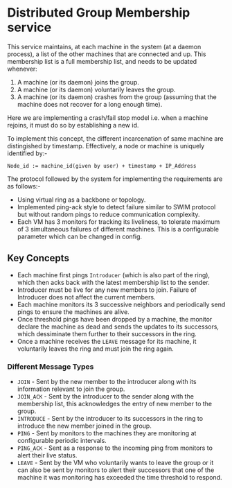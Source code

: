 # Distributed Group Membership service

This service maintains, at each machine in the system (at a daemon process), a
list of the other machines that are connected and up. This membership list is a
full membership list, and needs to be updated whenever:

1. A machine (or its daemon) joins the group.
2. A machine (or its daemon) voluntarily leaves the group.
3. A machine (or its daemon) crashes from the group (assuming that the machine does not recover for a long enough time).

Here we are implementing a crash/fail stop model i.e. when a machine rejoins, it must do so by establishing a new id.

To implement this concept, the different incarcenation of same machine are distingished by timestamp. Effectively, a node or machine is uniquely identified by:-

`Node_id := machine_id(given by user) + timestamp + IP_Address`

The protocol followed by the system for implementing the requirements are as follows:-

- Using virtual ring as a backbone or topology.
- Implemented ping-ack style to detect failure similar to SWIM protocol but without random pings to reduce communication complexity.
- Each VM has 3 monitors for tracking its liveliness, to tolerate maximum of 3 simultaneous failures of different machines. This is a configurable parameter which can be changed in config.

## Key Concepts

- Each machine first pings `Introducer` (which is also part of the ring), which then acks back with the latest membership list to the sender.
- Introducer must be live for any new members to join. Failure of Introducer does not affect the current members.
- Each machine monitors its 3 successive neighbors and periodically send pings to ensure the machines are alive.
- Once threshold pings have been dropped by a machine, the monitor declare the machine as dead and sends the updates to its successors, which dessiminate them further to their successors in the ring.
- Once a machine receives the `LEAVE` message for its machine, it voluntarily leaves the ring and must join the ring again.

### Different Message Types

- `JOIN` - Sent by the new member to the introducer along with its information relevant to join the group.
- `JOIN_ACK` - Sent by the introducer to the sender along with the membership list, this acknowledges the entry of new member to the group.
- `INTRODUCE` - Sent by the introducer to its successors in the ring to introduce the new member joined in the group.
- `PING` - Sent by monitors to the machines they are monitoring at configurable periodic intervals.
- `PING_ACK` - Sent as a response to the incoming ping from monitors to alert their live status.
- `LEAVE` - Sent by the VM who voluntarily wants to leave the group or it can also be sent by monitors to alert their successors that one of the machine it was monitoring has exceeded the time threshold to respond.

